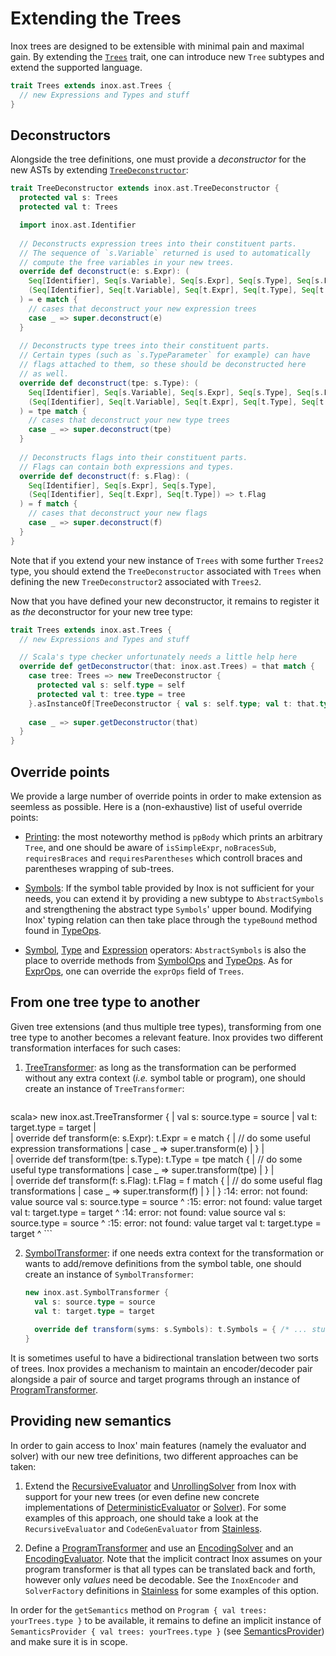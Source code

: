 Extending the Trees
===================

[//]: # (The documentation sources are stored in src/main/doc/, while doc/ contains the autogenerated version by `tut`.)

Inox trees are designed to be extensible with minimal pain and maximal gain.
By extending the [```Trees```](/src/main/scala/inox/ast/Trees.scala) trait,
one can introduce new `Tree` subtypes and extend the supported language.
```scala
trait Trees extends inox.ast.Trees {
  // new Expressions and Types and stuff
}
```

## Deconstructors

Alongside the tree definitions, one must provide a *deconstructor* for the
new ASTs by extending
[`TreeDeconstructor`](/src/main/scala/inox/ast/Extractors.scala):
```scala
trait TreeDeconstructor extends inox.ast.TreeDeconstructor {
  protected val s: Trees
  protected val t: Trees

  import inox.ast.Identifier
  
  // Deconstructs expression trees into their constituent parts.
  // The sequence of `s.Variable` returned is used to automatically
  // compute the free variables in your new trees.
  override def deconstruct(e: s.Expr): (
    Seq[Identifier], Seq[s.Variable], Seq[s.Expr], Seq[s.Type], Seq[s.Flag],
    (Seq[Identifier], Seq[t.Variable], Seq[t.Expr], Seq[t.Type], Seq[t.Flag]) => t.Expr
  ) = e match {
    // cases that deconstruct your new expression trees
    case _ => super.deconstruct(e)
  }
  
  // Deconstructs type trees into their constituent parts.
  // Certain types (such as `s.TypeParameter` for example) can have
  // flags attached to them, so these should be deconstructed here
  // as well.
  override def deconstruct(tpe: s.Type): (
    Seq[Identifier], Seq[s.Variable], Seq[s.Expr], Seq[s.Type], Seq[s.Flag],
    (Seq[Identifier], Seq[t.Variable], Seq[t.Expr], Seq[t.Type], Seq[t.Flag]) => t.Type
  ) = tpe match {
    // cases that deconstruct your new type trees
    case _ => super.deconstruct(tpe)
  }
  
  // Deconstructs flags into their constituent parts.
  // Flags can contain both expressions and types.
  override def deconstruct(f: s.Flag): (
    Seq[Identifier], Seq[s.Expr], Seq[s.Type],
    (Seq[Identifier], Seq[t.Expr], Seq[t.Type]) => t.Flag
  ) = f match {
    // cases that deconstruct your new flags
    case _ => super.deconstruct(f)
  }
}
```
Note that if you extend your new instance of `Trees` with some further `Trees2`
type, you should extend the `TreeDeconstructor` associated with `Trees` when
defining the new `TreeDeconstructor2` associated with `Trees2`.

Now that you have defined your new deconstructor, it remains to register it
as *the* deconstructor for your new tree type:
```scala
trait Trees extends inox.ast.Trees {
  // new Expressions and Types and stuff

  // Scala's type checker unfortunately needs a little help here
  override def getDeconstructor(that: inox.ast.Trees) = that match {
    case tree: Trees => new TreeDeconstructor {
      protected val s: self.type = self
      protected val t: tree.type = tree
    }.asInstanceOf[TreeDeconstructor { val s: self.type; val t: that.type }]
    
    case _ => super.getDeconstructor(that)
  }
}
```

## Override points

We provide a large number of override points in order to make extension
as seemless as possible. Here is a (non-exhaustive) list of useful override points:

- [Printing](/src/main/scala/inox/ast/Printers.scala):
  the most noteworthy method is `ppBody` which prints an arbitrary `Tree`, and one
  should be aware of `isSimpleExpr`, `noBracesSub`, `requiresBraces` and
  `requiresParentheses` which controll braces and parentheses wrapping of sub-trees.

- [Symbols](/src/main/scala/inox/ast/Definitions.scala):
  If the symbol table provided by Inox is not sufficient for your needs, you can
  extend it by providing a new subtype to `AbstractSymbols` and strengthening the
  abstract type `Symbols`' upper bound. Modifying Inox' typing relation can then
  take place through the `typeBound` method found in
  [TypeOps](/src/main/scala/inox/ast/TypeOps.scala).
  
- [Symbol](/src/main/scala/inox/ast/SymbolOps.scala),
  [Type](/src/main/scala/inox/ast/TypeOps.scala) and
  [Expression](/src/main/scala/inox/ast/ExprOps.scala) operators:
  `AbstractSymbols` is also the place to override methods from
  [SymbolOps](/src/main/scala/inox/ast/SymbolOps.scala) and
  [TypeOps](/src/main/scala/inox/ast/TypeOps.scala). As for
  [ExprOps](/src/main/scala/inox/ast/ExprOps.scala), one can override the `exprOps`
  field of `Trees`.

## From one tree type to another

Given tree extensions (and thus multiple tree types), transforming from one tree type
to another becomes a relevant feature. Inox provides two different transformation
interfaces for such cases:

1. [TreeTransformer](/src/main/scala/inox/ast/TreeOps.scala):
   as long as the transformation can be performed without any extra context
   (*i.e.* symbol table or program), one should create an instance of `TreeTransformer`:
    ```tut:silent
scala>     new inox.ast.TreeTransformer {
     |       val s: source.type = source
     |       val t: target.type = target
     |       
     |       override def transform(e: s.Expr): t.Expr = e match {
     |         // do some useful expression transformations
     |         case _ => super.transform(e)
     |       }
     |       
     |       override def transform(tpe: s.Type): t.Type = tpe match {
     |         // do some useful type transformations
     |         case _ => super.transform(tpe)
     |       }
     |       
     |       override def transform(f: s.Flag): t.Flag = f match {
     |         // do some useful flag transformations
     |         case _ => super.transform(f)
     |       }
     |     }
<console>:14: error: not found: value source
             val s: source.type = source
                    ^
<console>:15: error: not found: value target
             val t: target.type = target
                    ^
<console>:14: error: not found: value source
             val s: source.type = source
                                  ^
<console>:15: error: not found: value target
             val t: target.type = target
                                  ^
    ```
    
2. [SymbolTransformer](/src/main/scala/inox/ast/TreeOps.scala):
   if one needs extra context for the transformation or wants to add/remove definitions
   from the symbol table, one should create an instance of `SymbolTransformer`:
    ```scala
    new inox.ast.SymbolTransformer {
      val s: source.type = source
      val t: target.type = target
      
      override def transform(syms: s.Symbols): t.Symbols = { /* ... stuff ... */ }
    }
    ```
    
It is sometimes useful to have a bidirectional translation between two sorts of trees.
Inox provides a mechanism to maintain an encoder/decoder pair alongside a pair of
source and target programs through an instance of
[ProgramTransformer](/src/main/scala/inox/ast/ProgramEncoder.scala).

## Providing new semantics

In order to gain access to Inox' main features (namely the evaluator and solver) with
our new tree definitions, two different approaches can be taken:

1. Extend the [RecursiveEvaluator](/src/main/scala/inox/evaluators/RecursiveEvaluator.scala)
   and [UnrollingSolver](/src/main/scala/inox/solvers/unrolling/UnrollingSolver.scala) from
   Inox with support for your new trees (or even define new concrete implementations of
   [DeterministicEvaluator](/src/main/scala/inox/evaluators/Evaluator.scala) or
   [Solver](/src/main/scala/inox/solvers/Solver.scala)). For some examples of this approach,
   one should take a look at the `RecursiveEvaluator` and `CodeGenEvaluator` from
   [Stainless](https://github.com/epfl-lara/stainless).
   
2. Define a [ProgramTransformer](/src/main/scala/inox/ast/ProgramEncoder.scala) and use an
   [EncodingSolver](/src/main/scala/inox/solvers/combinators/EncodingSolver.scala) and an
   [EncodingEvaluator](/src/main/scala/inox/evaluators/EncodingEvaluator.scala). Note that
   the implicit contract Inox assumes on your program transformer is that all types can be
   translated back and forth, however only *values* need be decodable. See the
   `InoxEncoder` and `SolverFactory` definitions in
   [Stainless](https://github.com/epfl-lara/stainless) for some examples of this option.
   
In order for the `getSemantics` method on `Program { val trees: yourTrees.type }` to be
available, it remains to define an implicit instance of
`SemanticsProvider { val trees: yourTrees.type }` (see
[SemanticsProvider](/src/main/scala/inox/Semantics.scala)) and make sure it is in scope.
